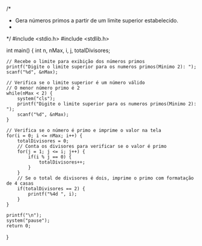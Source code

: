 /*
 * Gera números primos a partir de um limite superior estabelecido.
 *
 */
#include <stdio.h>
#include <stdlib.h>

int main() {
    int n, nMax, i, j, totalDivisores;

    // Recebe o limite para exibição dos números primos
    printf("Digite o limite superior para os numeros primos(Minimo 2): ");
    scanf("%d", &nMax);

    // Verifica se o limite superior é um número válido
    // O menor número primo é 2
    while(nMax < 2) {
        system("cls");
        printf("Digite o limite superior para os numeros primos(Minimo 2): ");
        scanf("%d", &nMax);
    }

    // Verifica se o número é primo e imprime o valor na tela
    for(i = 0; i <= nMax; i++) {
        totalDivisores = 0;
        // Conta os divisores para verificar se o valor é primo
        for(j = 1; j <= i; j++) {
            if(i % j == 0) {
                totalDivisores++;
            }
        }
        // Se o total de divisores é dois, imprime o primo com formatação de 4 casas
        if(totalDivisores == 2) {
            printf("%4d ", i);
        }
    }

    printf("\n");
    system("pause");
    return 0;
}
